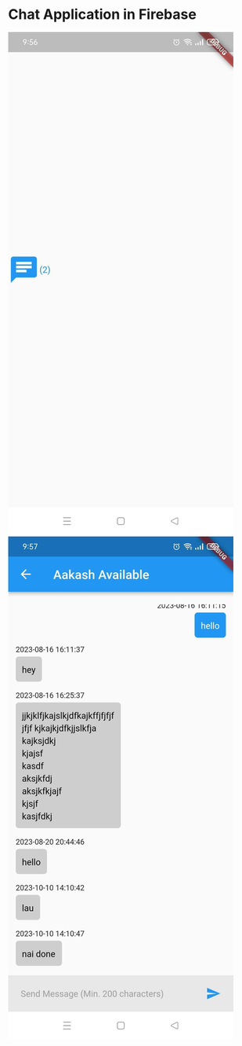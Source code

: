 # Chat Application in Firebase

<img src="assets/1.jpg"/>
<img src="assets/2.jpg"/>

<!-- ![First Image](https://github.com/aakashstha/chatApp_firebase_sample/blob/main/assets/1.jpg?raw=true) -->
